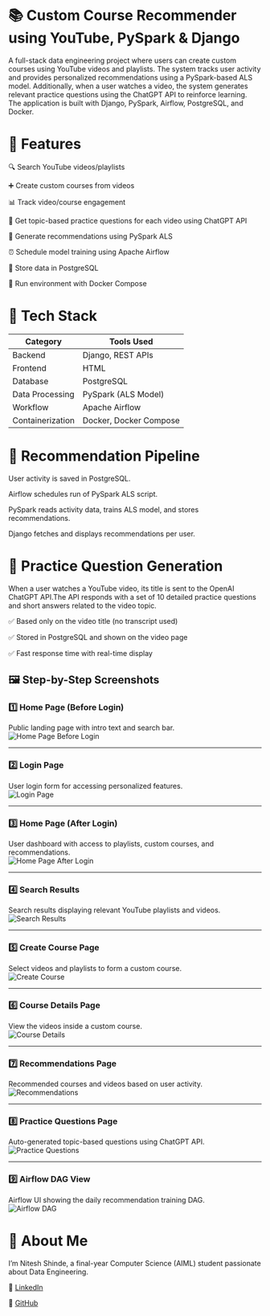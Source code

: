# 📚 Custom Course Recommender using YouTube, PySpark & Django
A full-stack data engineering project where users can create custom courses using YouTube videos and playlists. The system tracks user activity and provides personalized recommendations using a PySpark-based ALS model. Additionally, when a user watches a video, the system generates relevant practice questions using the ChatGPT API to reinforce learning. The application is built with Django, PySpark, Airflow, PostgreSQL, and Docker.


# 🚀 Features
🔍 Search YouTube videos/playlists

➕ Create custom courses from videos

📊 Track video/course engagement

🧠 Get topic-based practice questions for each video using ChatGPT API

🤖 Generate recommendations using PySpark ALS

⏰ Schedule model training using Apache Airflow

🐘 Store data in PostgreSQL

🐳 Run environment with Docker Compose

# 🧰 Tech Stack

| Category         | Tools Used                    |
|------------------|-------------------------------|
| Backend          | Django, REST APIs             |
| Frontend         | HTML                          |
| Database         | PostgreSQL                    |
| Data Processing  | PySpark (ALS Model)           |
| Workflow         | Apache Airflow                |
| Containerization | Docker, Docker Compose        |

# 🤖 Recommendation Pipeline

User activity is saved in PostgreSQL.

Airflow schedules run of PySpark ALS script.

PySpark reads activity data, trains ALS model, and stores recommendations.

Django fetches and displays recommendations per user.


# 💬 Practice Question Generation

When a user watches a YouTube video, its title is sent to the OpenAI ChatGPT API.The API responds with a set of 10 detailed practice questions and short answers related to the video topic.

✅ Based only on the video title (no transcript used)

✅ Stored in PostgreSQL and shown on the video page

✅ Fast response time with real-time display

## 🖼 Step-by-Step Screenshots

### 1️⃣ Home Page (Before Login)
Public landing page with intro text and search bar.  
![Home Page Before Login](screenshots/1_home_before_login.png)

---

### 2️⃣ Login Page
User login form for accessing personalized features.  
![Login Page](screenshots/2_login.png)

---

### 3️⃣ Home Page (After Login)
User dashboard with access to playlists, custom courses, and recommendations.  
![Home Page After Login](screenshots/3_home_after_login.png)

---

### 4️⃣ Search Results
Search results displaying relevant YouTube playlists and videos.  
![Search Results](screenshots/4_search_results.png)

---

### 5️⃣ Create Course Page
Select videos and playlists to form a custom course.  
![Create Course](screenshots/5_create_course.png)

---

### 6️⃣ Course Details Page
View the videos inside a custom course.  
![Course Details](screenshots/6_course_details.png)

---

### 7️⃣ Recommendations Page
Recommended courses and videos based on user activity.  
![Recommendations](screenshots/7_recommendations.png)

---

### 8️⃣ Practice Questions Page
Auto-generated topic-based questions using ChatGPT API.  
![Practice Questions](screenshots/9_practice_questions.png)

---

### 9️⃣ Airflow DAG View
Airflow UI showing the daily recommendation training DAG.  
![Airflow DAG](screenshots/8_airflow_dag.png)



# 🧠 About Me

I’m Nitesh Shinde, a final-year Computer Science (AIML) student passionate about Data Engineering.

🔗 [LinkedIn](https://www.linkedin.com/in/nitesh-shinde-04ba482b4/)

💼 [GitHub](https://github.com/Niteshshinde999/)
